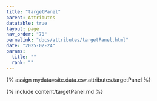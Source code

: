```yaml
---
title: "targetPanel"
parent: Attributes
datatable: true
layout: page
nav_order: "70"
permalink: "docs/attributes/targetPanel.html"
date: "2025-02-24"
params:
  title: ""
  rank: ""
---
```

{% assign mydata=site.data.csv.attributes.targetPanel %} 

{% include content/targetPanel.md %}

